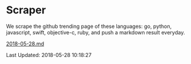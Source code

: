# Scraper

We scrape the github trending page of these languages: go, python, javascript, swift, objective-c, ruby, and push a markdown result everyday.

[2018-05-28.md](https://github.com/henson/Scraper/blob/master/2018-05-28.md)

Last Updated: 2018-05-28 10:18:27